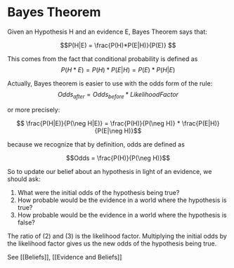 # Bayes Theorem

Given an Hypothesis H and an evidence E, Bayes Theorem says that:

$$P(H|E) = \frac{P(H)*P(E|H)}{P(E)} $$

This comes from the fact that conditional probability is defined as 
$$ P(H*E) = P(H) * P(E|H) = P(E) * P(H|E)$$


Actually, Bayes theorem is easier to use with the odds form of the rule:
$$Odds_{after} = Odds_{before} * LikelihoodFactor$$

or more precisely: 

$$ \frac{P(H|E)}{P(\neg H|E)} = \frac{P(H)}{P(\neg H)} * \frac{P(E|H)}{P(E|\neg H)}$$

because we recognize that by definition, odds are defined as 

$$Odds = \frac{P(H)}{P(\neg H)}$$

So to update our belief about an hypothesis in light of an evidence, we should ask:
1. What were the initial odds of the hypothesis being true?
2. How probable would be the evidence in a world where the hypothesis is true?
3. How probable would be the evidence in a world where the hypothesis is false?

The ratio of (2) and (3) is the likelihood factor. Multiplying the initial odds by the likelihood factor gives us the new odds of the hypothesis being true.


See [[Beliefs]], [[Evidence and Beliefs]]
